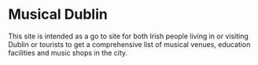 # Musical Dublin
This site is intended as a go to site for both Irish people living in or visiting Dublin or tourists to get a comprehensive list of musical 
venues, education facilities and music shops in the city.